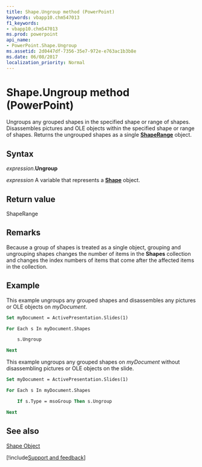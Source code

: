 ```yaml
---
title: Shape.Ungroup method (PowerPoint)
keywords: vbapp10.chm547013
f1_keywords:
- vbapp10.chm547013
ms.prod: powerpoint
api_name:
- PowerPoint.Shape.Ungroup
ms.assetid: 2d0447df-7356-35e7-972e-e763ac1b3b8e
ms.date: 06/08/2017
localization_priority: Normal
---
```



# Shape.Ungroup method (PowerPoint)

Ungroups any grouped shapes in the specified shape or range of shapes. Disassembles pictures and OLE objects within the specified shape or range of shapes. Returns the ungrouped shapes as a single  **[ShapeRange](PowerPoint.ShapeRange.md)** object.


## Syntax

_expression_.**Ungroup**

_expression_ A variable that represents a **[Shape](PowerPoint.Shape.md)** object.


## Return value

ShapeRange


## Remarks

Because a group of shapes is treated as a single object, grouping and ungrouping shapes changes the number of items in the  **Shapes** collection and changes the index numbers of items that come after the affected items in the collection.


## Example

This example ungroups any grouped shapes and disassembles any pictures or OLE objects on _myDocument_.


```vb
Set myDocument = ActivePresentation.Slides(1)

For Each s In myDocument.Shapes

    s.Ungroup

Next
```

This example ungroups any grouped shapes on _myDocument_ without disassembling pictures or OLE objects on the slide.




```vb
Set myDocument = ActivePresentation.Slides(1)

For Each s In myDocument.Shapes

    If s.Type = msoGroup Then s.Ungroup

Next
```


## See also


[Shape Object](PowerPoint.Shape.md)

[!include[Support and feedback](~/includes/feedback-boilerplate.md)]